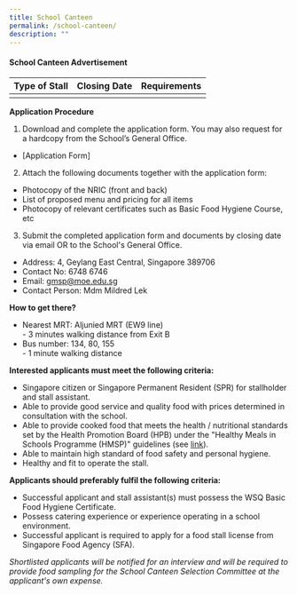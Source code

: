 ```yaml
---
title: School Canteen
permalink: /school-canteen/
description: ""
---
```

#### School Canteen Advertisement

| Type of Stall | Closing Date | Requirements |
| -------- | -------- | -------- |
|      |    |   |


**Application Procedure**

1. Download and complete the application form. You may also request for a hardcopy from the School’s General Office.
* [Application Form]

2. Attach the following documents together with the application form:
* Photocopy of the NRIC (front and back)
* List of proposed menu and pricing for all items
* Photocopy of relevant certificates such as Basic Food Hygiene Course, etc

3. Submit the completed application form and documents by closing date via email OR to the School's General Office.

* Address: 4, Geylang East Central,&nbsp;Singapore 389706
* Contact No: 6748 6746
* Email: gmsp@moe.edu.sg
* Contact Person: Mdm Mildred Lek  

**How to get there?**
* Nearest MRT: Aljunied MRT (EW9 line) <br>- 3 minutes walking distance from Exit B
* Bus number: 134, 80, 155 <br>- 1 minute walking distance

**Interested applicants must meet the following criteria:**
* Singapore citizen or Singapore Permanent Resident (SPR) for stallholder and stall assistant.
* Able to provide good service and quality food with prices determined in consultation with the school.
* Able to provide cooked food that meets the health / nutritional standards set by the Health Promotion Board (HPB) under the "Healthy Meals in Schools Programme (HMSP)" guidelines (see [link](https://www.hpb.gov.sg/schools/school-programmes/healthy-meals-in-schools-programme)).
* Able to maintain high standard of food safety and personal hygiene.
* Healthy and fit to operate the stall.


**Applicants should preferably fulfil the following criteria:**
* Successful applicant and stall assistant(s) must possess the WSQ Basic Food Hygiene Certificate.
* Possess catering experience or experience operating in a school environment.
* Successful applicant is required to apply for a food stall license from Singapore Food Agency (SFA). 


*Shortlisted applicants will be notified for an interview and will be required to provide food sampling for the School Canteen Selection Committee at the applicant's own expense.*